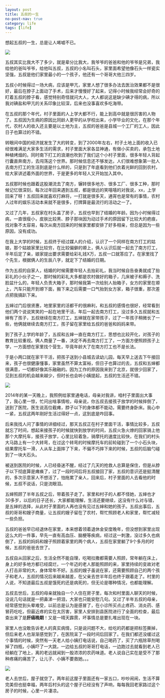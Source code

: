 ```yaml
---
layout: post
title: 五叔的一生
no-post-nav: true
category: life
tags: [life]
---
```


想起五叔的一生，总是让人唏嘘不已。

![](http://www.hlbhcz.com/assets/images/2018/life/1.png)

五叔其实比我大不了多少，就是辈分比我大，我爷爷的爸爸和他的爷爷是兄弟，我给他的爸叫爷爷，给他叫五叔，五叔的小名叫石头，家里面希望他像石头一样瓷实坚强，五叔是他们家里最小的一个孩子，他还有一个哥哥大他三四岁。

五叔小时候得过一场大病，应该是甲亢，家里人想了很多办法去医治效果都不是很好，最后在脖子上面动了手术，后来才慢慢好了起来，记得小时候我经常会好奇的盯着五叔的脖子看，感觉特别奇怪就问大人，大人都说这是缺少碘才得的病，所以我对碘盐和甲亢的关系印象比较深，后来也没事喜欢多吃海带。

在五叔的那个年代，村子里面的人上学大都不行，能上到高中就是很厉害的人物了。五叔因为生病的原因比同龄人更早的从学校出来，小学毕业的文化，在那个年代，农村人的收入还主要是以土地为主，五叔的爸爸是县城一个工厂的工人，因此日子也算过的不错。

转眼间中国的经济就发生了大的转变，到了2000年左右，村子土地上面的收入已经很难满足大家多生活的需求，村子里面大家各显神通，有做小买卖的，承包土地种植烤烟的。同时南下打工的浪潮也吹到了我们这个小村子里面，很多年轻人背起行囊直奔南方，去闯荡这个世界。那时候信息还不够发达，人们很难想象第一批人去南方打工的生活到底是什么样的，只是到了年底看到他们衣着光鲜的回到农村，给大家讲述着外面的世界，于是更多的年轻人又开始加入其中。

五叔那时候也跟着这股潮流去了南方，辗转很多地方、很多工厂、很多工种，那时候记忆很深刻，每次过年回来遇到五叔，都是很远的笑嘻嘻的对我说，xx，上学回来了呀！五叔回来就喜欢打麻将，一打就是很多天，通宵也是常有的事情，农村人过年的娱乐活动本来就不是很多，打牌算是最流行的活动之一了。

又过了几年，五叔家在村头盖了房子，五叔也早到了结婚的年龄。因为小时候得过病，一直很瘦小，皮肤比较黑、脖子那块因为动过手术的原因留下比较大的疤痕，找对象不太容易，每次从南方回来的时候家里都安排了好多相亲，但总是因为一些原因，没有成功。

在我上大学的时候，五叔终于经过媒人的介绍，认识了一个同样在南方打工的姑娘，那个姑娘家里比较穷，在比较偏僻的塬上，俩人认识后就一起去了南方打工，半年后定了亲，娘家提出要求需要给彩礼钱X万，五叔一口就答应了。在家里找了个先生，根据俩人的生辰八字，就定下了结婚的日期。

作为五叔的自家人，结婚的时候需要年轻人去抬彩礼，我当时候自告奋勇就成了抬彩礼的小伙子之一，那时候的彩礼大多都是农村做好的箱子，几床被子和褥子、洗脸盆什么的，年轻人负责大箱子，那时候我第一次给别人抬箱子，女方的家里在塬上，汽车只能开到塬下面，搬下来之后需要一口气抬到女方家，箱子很重，那次差点把我搞趴下来。

五婶过门后很贤惠，地里家里的活都干的很麻利，和五叔的感情也很好，经常看到他们两个说说笑笑的一起在地里干活，年后一起去南方打工，没过多久五叔就和五婶有了孩子，五叔继续在南方打工，五婶就在家带孩子，过了一年孩子稍微长了一些，他俩就继续去南方打工，孩子留在家里给五叔的爸爸和妈妈来带。

到了孩子上学的年龄了，五叔和五婶一直在南方打工，思想也比较开化，对孩子的教育比较重视。俩人商量了一番，决定不再去南方打工了，一方面方便照顾孩子上学，一方面想在家里找个营生，毕竟年龄大了在南方打工也不是长法。

于是小两口就在家干干活，把孩子送到小县城去读幼儿园，每天早上送去下午接回来，孩子也很健康懂事，家里虽然不算太富裕，但日子也算过的去，五叔和五婶都很满意，一切都好像其乐融融的。因为工作的原因我来到了北京，就很少回家了，见到五叔的机会越来越少，但时长也会听小姨提起，五叔的生活还不错。

![](http://www.hlbhcz.com/assets/images/2018/life/2.png)

2014年的某一天晚上，我照例给家里通电话，母亲对我讲，咱村子里面出大事了，我心里一惊，忙问出啥事情啦，母亲说，你五叔去接孩子放学的时候摔倒了，送到了医院，医生说高位截瘫，脖子以下的身体都不能动，需要终身卧床。我心中一紧，五叔这两年刚好生活过得好一点，这到底是咋回事。

后来我找人问了事情的详细经过，那天五叔正在村子里面干活，事情比较多，五叔就忘了时间，想起来接孩子的时候就快到放学的时间，五叔火急火燎的回家骑上他那个大摩托车，接孩子放学，心里比较着急，骑摩托的速度比较快，在我们的村头大马路上有一个大转弯，在过这个转弯的时候摩托车的前轮碰到了一个小石头块，结果摩托车一滑，人从车上面摔了下来，不偏不巧摔下来的时候，五叔的后脑勺碰到了一块大石头。

被送到医院的时候，人已经昏迷不醒，经过了几天的抢救人总算是保住，但是从脖子以下彻底算是瘫痪了，过了一段时间后将五叔接回了家，五叔的意识还是挺清醒的，多次示意家人不想活了，怕拖累了亲人，回来后，村子里面的人去看他的时候，五叔不说话，只是流眼泪。

五婶照顾了半年五叔之后，带着孩子走了。家里和村子的人都不怪她，五婶也才30多岁，以后的日子还长，大家都能理解，生活还要继续，这没有什么对与错，是五婶的选择，从此村子里面的人再也没有见过五婶和她的孩子。五叔出事后，五叔的哥哥和嫂子商量，让五叔的嫂子留在了农村，帮忙照顾老人和家里，帮忙减轻一些负担。

五叔的爸爸早已经退休在家里，本来想着领着退休金安度晚年，但没想到家里出现这么大的一件事，早先一直有高血压、脑梗等疾病，经过这一刺激，没过多久也病倒了，五叔的妈妈和嫂子照顾着家里的两个病人，五叔在家里躺了9个多月的时候，五叔的爸爸去世了。

五叔自从回家之后，生活全然不能自理，吃喝拉撒都需要人照顾，常年躺在床上，身上的好多地方都已经腐烂，一个年迈的老人那能照顾的来，家里持续的变故对老人打击非常的大，身体常年不好。五叔的嫂子虽说在家，还需要照顾自己的两个孩子和老人，五叔的情况后来越来越差，在父亲去世半年后也终于跟着走了。村里的人说，不知道最后五叔是饿死的还是病死的，但无论是哪种情况，也都能理解。

五叔去世后，五叔的母亲就独自一个人住在房子里，每次和村里面人聊天的时候，没说几句话就是一把鼻涕一把泪，大家也只能安慰几句。又过了半年五叔的母亲，经常感觉到头晕难受，以前总是认为是感冒了，在小诊所买点止疼药、消炎药、感冒药吃吃，但最近疼的实在太厉害，家里人安排到县医院进行了全面的检查，最后查出来了是**肝癌晚期**！又是一晴天霹雳，坏事情总是要扎堆出现在一块。

家里人也没敢告诉老人的真实病情，只是说问题不大，给吃的药都是把标签撕掉，但后来老人也渐渐感觉到了，在医院呆了一段时间后回家了。在我们都还没缓过这个事情的时候，突然有一天老人给小姨打电话说，自己喝药了，买了六瓶除草剂喝掉了四瓶，小姨吓了一大跳，一边给五叔的哥哥打电话，一边跑过去就看到老人已经躺在了地上，离的老远就闻到一股浓浓的农药味道。老人说自己实在是受不了那种疼痛的痛苦了，让儿子、小姨不要救她。。。

![](http://www.hlbhcz.com/assets/images/2018/life/3.png)

老人去世后，屋子就空了。两年前这屋子里面还有一家五口，吵吵闹闹，生活不算完美但也挺幸福，两年后村头的这个屋子已经没有了声响，每每我回老家路过这个房子的时候，心里一片凄凉。
